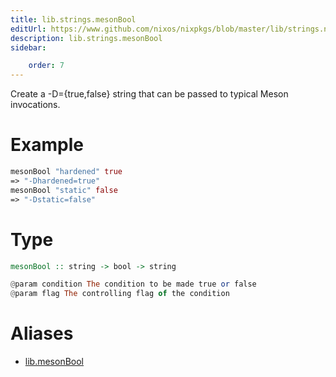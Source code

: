 ```yaml
---
title: lib.strings.mesonBool
editUrl: https://www.github.com/nixos/nixpkgs/blob/master/lib/strings.nix#L1099C15
description: lib.strings.mesonBool
sidebar:

    order: 7
---
```


Create a -D<condition>={true,false} string that can be passed to typical
Meson invocations.

# Example

```nix
mesonBool "hardened" true
=> "-Dhardened=true"
mesonBool "static" false
=> "-Dstatic=false"
```

# Type

```haskell
mesonBool :: string -> bool -> string

@param condition The condition to be made true or false
@param flag The controlling flag of the condition
```


# Aliases

- [lib.mesonBool](/reference/libmesonBool)


